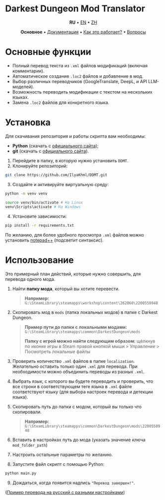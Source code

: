 # Darkest Dungeon Mod Translator

<p align='center'>
    <b>RU</b> • <a href='docs\en\README.md'>EN</a> • <a href='docs\zh\README.md'>ZH</a>
</p>
<p align='center'>
    <b>Основное</b> • 
    <a href='docs\ru\settings.md'>Документация</a> • <a href='docs\ru\how_it_works.md'>Как это работает?</a> • <a href='docs\ru\qa.md'>Вопросы</a>
</p>


# Основные функции
* Полный перевод текста из `.xml` файлов модификаций (включая комментарии).
* Автоматическое создание `.loc2` файлов и добавление в мод.
* Выбор различных переводчиков (GoogleTranslate, DeepL, и API LLM-моделей).
* Возможность переводить модификации с текстом на нескольких языках.
* Замена `.loc2` файлов для конкретного языка.


# Установка 
Для скачивания репозитория и работы скрипта вам необходимы:
* **Python** (скачать с [официального сайта](https://www.python.org/downloads/));
* **git** (скачать с [официального сайта](https://git-scm.com/downloads)).

1. Перейдите в папку, в которую нужно установить `DDMT`.
2. Клонируйте репозиторий:
``` bash
git clone https://github.com/IlyaKhml/DDMT.git
```
3. Создайте и активируйте виртуальную среду:
``` bash
python -m venv venv

source venv/bin/activate # На Linux
venv\Scripts\activate # На Windows
```
4. Установите зависимости:
``` bash
pip install -r requirements.txt
```

По желанию, для более удобного просмотра `.xml` файлов можно установить [notepad++](https://notepad-plus-plus.org/downloads/) (подсветит синтаксис).

# Использование
Это примерный план действий, которые нужно совершить, для перевода одного мода.

1. Найти **папку мода**, который вы хотите перевести.
   > **Например:** `G:\SteamLibrary\steamapps\workshop\content\262060\2200558948`

2. Скопировать мод в `mods` (папка локальных модов) в папке с Darkest Dungeon.
    > **Пример пути до папки с локальными модами:** `G:\SteamLibrary\steamapps\common\DarkestDungeon\mods`
    > 
    > **Папку с игрой можно найти следующим образом:** щёлкнув по иконке игры в Steam правой кнопкой мыши > Управление > Посмотреть локальные файлы 

3. Проверить количество `.xml` файлов в папке `localization`. Желательно оставить только один `.xml` для перевода. При необходимости можно объединить переводы из разных `.xml`.
   
4. Выбрать язык, с которого вы будете переводить и проверить, что все строки в соответствующем теге языка в `.xml` файле соответствуют языку (для выбора настроек перевода и детекции языка).

5. Скопировать путь до папки с модом, который вы только что скопировали.
   > **Например:** `G:\SteamLibrary\steamapps\common\DarkestDungeon\mods\2200558948`

6. Вставить в настройках путь до мода (указать значение ключа `mod_folder_path`)
7. Настроить остальные параметры по желанию.
8. Запустите файл скрипт с помощью Python:
``` bash
python main.py
```
9. Дождаться, когда появится надпись `"Перевод завершен!"`.


([Пример перевода на русский c разными настройками](docs\translate_example_en_ru.xml))

